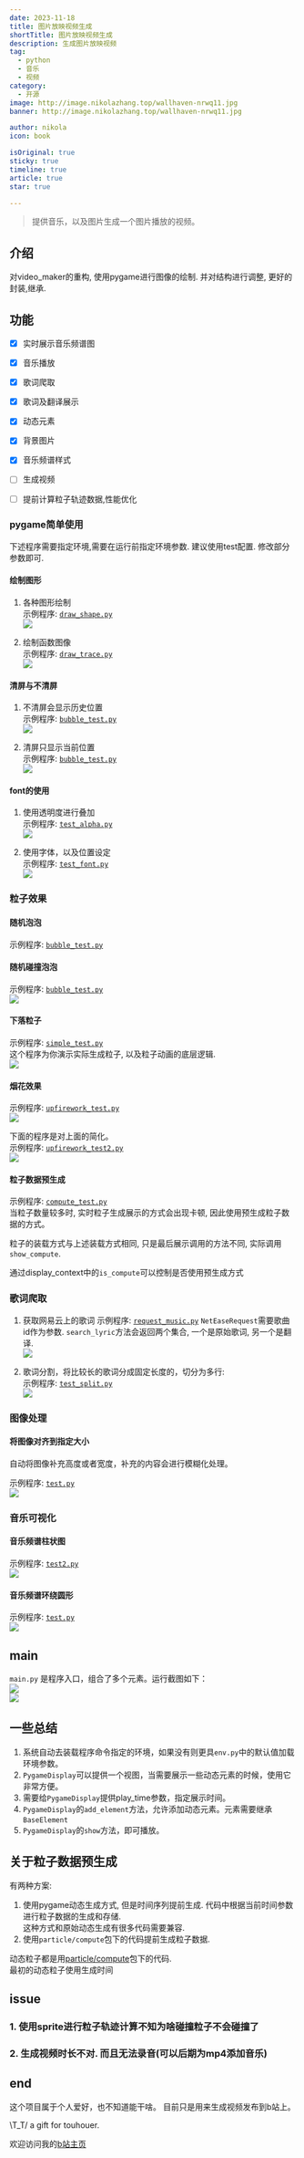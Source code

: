 ```yaml
---
date: 2023-11-18
title: 图片放映视频生成
shortTitle: 图片放映视频生成
description: 生成图片放映视频
tag:
  - python
  - 音乐
  - 视频
category:
  - 开源
image: http://image.nikolazhang.top/wallhaven-nrwq11.jpg
banner: http://image.nikolazhang.top/wallhaven-nrwq11.jpg

author: nikola
icon: book

isOriginal: true
sticky: true
timeline: true
article: true
star: true

---
```


> 提供音乐，以及图片生成一个图片播放的视频。

## 介绍

对video_maker的重构, 使用pygame进行图像的绘制.
并对结构进行调整, 更好的封装,继承.

## 功能

- [x] 实时展示音乐频谱图
- [x] 音乐播放
- [x] 歌词爬取
- [x] 歌词及翻译展示
- [x] 动态元素
- [x] 背景图片
- [x] 音乐频谱样式
- [ ] 生成视频
- [ ] 提前计算粒子轨迹数据,性能优化



### pygame简单使用

下述程序需要指定环境,需要在运行前指定环境参数. 建议使用test配置. 修改部分参数即可.

#### 绘制图形
1. 各种图形绘制  
    示例程序: [`draw_shape.py`](test/draw/draw_shape.py)  
    ![](./resources/image/shapes1.png)

2. 绘制函数图像  
    示例程序: [`draw_trace.py`](test/draw/draw_trace.py)  
    ![](./resources/image/function.png)

#### 清屏与不清屏
1. 不清屏会显示历史位置  
    示例程序: [`bubble_test.py`](test/pygame/test.py)  
    ![](./resources/image/points1.gif)

2. 清屏只显示当前位置  
    示例程序: [`bubble_test.py`](test/pygame/test2.py)  
    ![](./resources/image/points2.gif)

#### font的使用

1. 使用透明度进行叠加  
    示例程序: [`test_alpha.py`](test/text/test_alpha.py)  
    ![](./resources/image/font1.png)

2. 使用字体，以及位置设定  
    示例程序: [`test_font.py`](test/text/test_font.py)  
    ![](./resources/image/font2.png)


### 粒子效果

#### 随机泡泡
示例程序: [`bubble_test.py`](test/particle/bubble_test.py)  

#### 随机碰撞泡泡
示例程序: [`bubble_test.py`](test/particle/collision_test.py)  
![](./resources/image/particle2.gif)

#### 下落粒子
示例程序: [`simple_test.py`](test/particle/simple_test.py)  
这个程序为你演示实际生成粒子, 以及粒子动画的底层逻辑.  
![](./resources/image/particle3.gif)

#### 烟花效果
示例程序: [`upfirework_test.py`](test/particle/upfirework_test.py)  
![](./resources/image/particle4.gif)

下面的程序是对上面的简化。  
示例程序: [`upfirework_test2.py`](test/particle/upfirework_test2.py)  
![](./resources/image/firework2.gif)


#### 粒子数据预生成
示例程序: [`compute_test.py`](test/particle/compute_test.py)  
当粒子数量较多时, 实时粒子生成展示的方式会出现卡顿, 因此使用预生成粒子数据的方式。  

粒子的装载方式与上述装载方式相同, 只是最后展示调用的方法不同, 实际调用`show_compute`.

通过display_context中的`is_compute`可以控制是否使用预生成方式


### 歌词爬取

1. 获取网易云上的歌词
    示例程序: [`request_music.py`](test/spider/request_music.py)
    `NetEaseRequest`需要歌曲id作为参数.
    `search_lyric`方法会返回两个集合, 一个是原始歌词, 另一个是翻译.  
    ![](./resources/image/歌词结果.png)

2. 歌词分割，将比较长的歌词分成固定长度的，切分为多行:  
    示例程序: [`test_split.py`](test/text/test_split.py)  
    ![](./resources/image/word_split.png)

### 图像处理

#### 将图像对齐到指定大小
自动将图像补充高度或者宽度，补充的内容会进行模糊化处理。

示例程序: [`test.py`](test/image/test.py)  
![](./resources/image/图片补充.png)

### 音乐可视化

#### 音乐频谱柱状图
示例程序: [`test2.py`](test/weave/test2.py)  
![](./resources/image/bars.gif)


#### 音乐频谱环绕圆形
示例程序: [`test.py`](test/weave/test.py)  
![](./resources/image/weave_circle.gif)


## main

`main.py` 是程序入口，组合了多个元素。运行截图如下：  
![](./resources/image/run.png)  
![](./resources/image/run2.png)  


## 一些总结

1. 系统自动去装载程序命令指定的环境，如果没有则更具`env.py`中的默认值加载环境参数。
2. `PygameDisplay`可以提供一个视图，当需要展示一些动态元素的时候，使用它非常方便。
3. 需要给`PygameDisplay`提供play_time参数，指定展示时间。
4. `PygameDisplay`的`add_element`方法，允许添加动态元素。元素需要继承`BaseElement`
5. `PygameDisplay`的`show`方法，即可播放。


## 关于粒子数据预生成

有两种方案:
1. 使用pygame动态生成方式, 但是时间序列提前生成. 代码中根据当前时间参数进行粒子数据的生成和存储.  
    这种方式和原始动态生成有很多代码需要兼容.
2. 使用`particle/compute`包下的代码提前生成粒子数据.

动态粒子都是用[particle/compute](particle/compute)包下的代码.  
最初的动态粒子使用生成时间

## issue

### 1. 使用sprite进行粒子轨迹计算不知为啥碰撞粒子不会碰撞了

### 2. 生成视频时长不对. 而且无法录音(可以后期为mp4添加音乐)

## end

这个项目属于个人爱好，也不知道能干啥。
目前只是用来生成视频发布到b站上。


\T_T/ a gift for touhouer.

欢迎访问我的[b站主页](https://space.bilibili.com/59391083)
